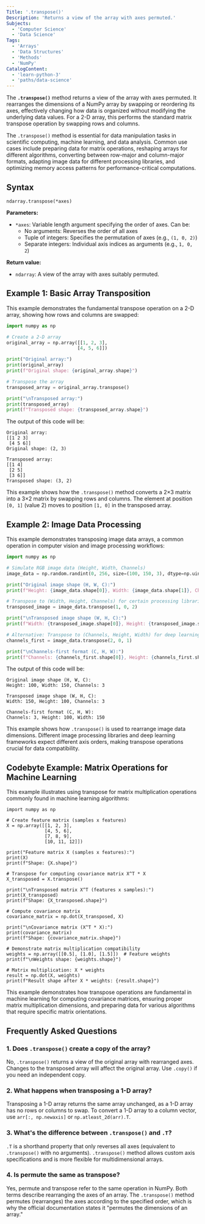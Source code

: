 ```yaml
---
Title: '.transpose()'
Description: 'Returns a view of the array with axes permuted.'
Subjects:
  - 'Computer Science'
  - 'Data Science'
Tags:
  - 'Arrays'
  - 'Data Structures'
  - 'Methods'
  - 'NumPy'
CatalogContent:
  - 'learn-python-3'
  - 'paths/data-science'
---
```


The **`.transpose()`** method returns a view of the array with axes permuted. It rearranges the dimensions of a NumPy array by swapping or reordering its axes, effectively changing how data is organized without modifying the underlying data values. For a 2-D array, this performs the standard matrix transpose operation by swapping rows and columns.

The `.transpose()` method is essential for data manipulation tasks in scientific computing, machine learning, and data analysis. Common use cases include preparing data for matrix operations, reshaping arrays for different algorithms, converting between row-major and column-major formats, adapting image data for different processing libraries, and optimizing memory access patterns for performance-critical computations.

## Syntax

```pseudo
ndarray.transpose(*axes)
```

**Parameters:**

- `*axes`: Variable length argument specifying the order of axes. Can be:
  - No arguments: Reverses the order of all axes
  - Tuple of integers: Specifies the permutation of axes (e.g., `(1, 0, 2)`)
  - Separate integers: Individual axis indices as arguments (e.g., `1, 0, 2`)

**Return value:**

- `ndarray`: A view of the array with axes suitably permuted.

## Example 1: Basic Array Transposition

This example demonstrates the fundamental transpose operation on a 2-D array, showing how rows and columns are swapped:

```py
import numpy as np

# Create a 2-D array
original_array = np.array([[1, 2, 3],
                          [4, 5, 6]])

print("Original array:")
print(original_array)
print(f"Original shape: {original_array.shape}")

# Transpose the array
transposed_array = original_array.transpose()

print("\nTransposed array:")
print(transposed_array)
print(f"Transposed shape: {transposed_array.shape}")
```

The output of this code will be:

```shell
Original array:
[[1 2 3]
 [4 5 6]]
Original shape: (2, 3)

Transposed array:
[[1 4]
 [2 5]
 [3 6]]
Transposed shape: (3, 2)
```

This example shows how the `.transpose()` method converts a 2×3 matrix into a 3×2 matrix by swapping rows and columns. The element at position `[0, 1]` (value 2) moves to position `[1, 0]` in the transposed array.

## Example 2: Image Data Processing

This example demonstrates transposing image data arrays, a common operation in computer vision and image processing workflows:

```py
import numpy as np

# Simulate RGB image data (Height, Width, Channels)
image_data = np.random.randint(0, 256, size=(100, 150, 3), dtype=np.uint8)

print("Original image shape (H, W, C):")
print(f"Height: {image_data.shape[0]}, Width: {image_data.shape[1]}, Channels: {image_data.shape[2]}")

# Transpose to (Width, Height, Channels) for certain processing libraries
transposed_image = image_data.transpose(1, 0, 2)

print("\nTransposed image shape (W, H, C):")
print(f"Width: {transposed_image.shape[0]}, Height: {transposed_image.shape[1]}, Channels: {transposed_image.shape[2]}")

# Alternative: Transpose to (Channels, Height, Width) for deep learning frameworks
channels_first = image_data.transpose(2, 0, 1)

print("\nChannels-first format (C, H, W):")
print(f"Channels: {channels_first.shape[0]}, Height: {channels_first.shape[1]}, Width: {channels_first.shape[2]}")
```

The output of this code will be:

```shell
Original image shape (H, W, C):
Height: 100, Width: 150, Channels: 3

Transposed image shape (W, H, C):
Width: 150, Height: 100, Channels: 3

Channels-first format (C, H, W):
Channels: 3, Height: 100, Width: 150
```

This example shows how `.transpose()` is used to rearrange image data dimensions. Different image processing libraries and deep learning frameworks expect different axis orders, making transpose operations crucial for data compatibility.

## Codebyte Example: Matrix Operations for Machine Learning

This example illustrates using transpose for matrix multiplication operations commonly found in machine learning algorithms:

```codebyte/python
import numpy as np

# Create feature matrix (samples x features)
X = np.array([[1, 2, 3],
              [4, 5, 6],
              [7, 8, 9],
              [10, 11, 12]])

print("Feature matrix X (samples x features):")
print(X)
print(f"Shape: {X.shape}")

# Transpose for computing covariance matrix X^T * X
X_transposed = X.transpose()

print("\nTransposed matrix X^T (features x samples):")
print(X_transposed)
print(f"Shape: {X_transposed.shape}")

# Compute covariance matrix
covariance_matrix = np.dot(X_transposed, X)

print("\nCovariance matrix (X^T * X):")
print(covariance_matrix)
print(f"Shape: {covariance_matrix.shape}")

# Demonstrate matrix multiplication compatibility
weights = np.array([[0.5], [1.0], [1.5]])  # Feature weights
print(f"\nWeights shape: {weights.shape}")

# Matrix multiplication: X * weights
result = np.dot(X, weights)
print(f"Result shape after X * weights: {result.shape}")
```

This example demonstrates how transpose operations are fundamental in machine learning for computing covariance matrices, ensuring proper matrix multiplication dimensions, and preparing data for various algorithms that require specific matrix orientations.

## Frequently Asked Questions

### 1. Does `.transpose()` create a copy of the array?

No, `.transpose()` returns a view of the original array with rearranged axes. Changes to the transposed array will affect the original array. Use `.copy()` if you need an independent copy.

### 2. What happens when transposing a 1-D array?

Transposing a 1-D array returns the same array unchanged, as a 1-D array has no rows or columns to swap. To convert a 1-D array to a column vector, use `arr[:, np.newaxis]` or `np.atleast_2d(arr).T`.

### 3. What's the difference between `.transpose()` and `.T`?

`.T` is a shorthand property that only reverses all axes (equivalent to `.transpose()` with no arguments). `.transpose()` method allows custom axis specifications and is more flexible for multidimensional arrays.

### 4. Is permute the same as transpose?

Yes, permute and transpose refer to the same operation in NumPy. Both terms describe rearranging the axes of an array. The `.transpose()` method permutes (rearranges) the axes according to the specified order, which is why the official documentation states it "permutes the dimensions of an array."
